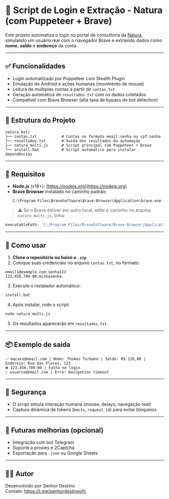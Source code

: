 # 🧪 Script de Login e Extração - Natura (com Puppeteer + Brave)

Este projeto automatiza o login no portal de consultoria da [Natura](https://login.natura.net/ssoauth), simulando um usuário real com o navegador Brave e extraindo dados como **nome**, **saldo** e **endereço** da conta.

---

## ✅ Funcionalidades

- Login automatizado por Puppeteer com Stealth Plugin
- Emulação de Android e ações humanas (movimento de mouse)
- Leitura de múltiplas contas a partir de `contas.txt`
- Geração automática de `resultados.txt` com os dados coletados
- Compatível com Brave Browser (alta taxa de bypass de bot detection)

---

## 📁 Estrutura do Projeto

```
natura_bot/
├── contas.txt           # Contas no formato email:senha ou cpf:senha
├── resultados.txt       # Saída dos resultados da automação
├── natura_multi.js      # Script principal com Puppeteer + Brave
└── install.bat          # Script automático para instalar dependências
```

---

## 🔧 Requisitos

- **Node.js** (v16+): [https://nodejs.org](https://nodejs.org)
- **Brave Browser** instalado no caminho padrão:
  ```
  C:\Program Files\BraveSoftware\Brave-Browser\Application\brave.exe
  ```

> ⚠️ Se o Brave estiver em outro local, edite o caminho no arquivo `natura_multi.js`, linha:

```js
executablePath: 'C:/Program Files/BraveSoftware/Brave-Browser/Application/brave.exe'
```

---

## 🚀 Como usar

1. **Clone o repositório ou baixe o `.zip`**
2. Coloque suas credenciais no arquivo `contas.txt`, no formato:

```
email1@exemplo.com:senha123
123.456.789-00:minhasenha
```

3. Execute o instalador automático:

```bash
install.bat
```

4. Após instalar, rode o script:

```bash
node natura_multi.js
```

5. Os resultados aparecerão em `resultados.txt`.

---

## 📦 Exemplo de saída

```
✅ macaco@email.com | Nome: Thomas Turbano | Saldo: R$ 120,00 | Endereço: Rua das Flores, 123
❌ 123.456.789-00 | Falha no login
⚠️ usuario@email.com | Erro: Navigation timeout
```

---

## 🔐 Segurança

- O script simula interação humana (mouse, delays, navegação real)
- Captura dinâmica de tokens (`bmctx`, `request_id`) para evitar bloqueios

---

## 📌 Futuras melhorias (opcional)

- Integração com bot Telegram
- Suporte a proxies e 2Captcha
- Exportação para `.json` ou Google Sheets

---

## 🧑‍💻 Autor

Desenvolvido por Senhor Destino  
Contato: https://t.me/senhordestinoofc
